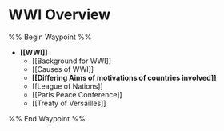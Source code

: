 # WWI Overview

%% Begin Waypoint %%
- **[[WWI]]**
	- [[Background for WWI]]
	- [[Causes of WWI]]
	- **[[Differing Aims of motivations of countries involved]]**
	- [[League of Nations]]
	- [[Paris Peace Conference]]
	- [[Treaty of Versailles]]

%% End Waypoint %%